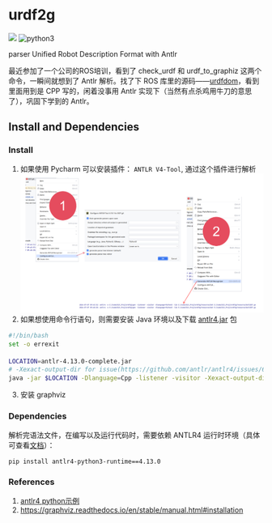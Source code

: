 # urdf2g

![](https://img.shields.io/badge/ANTLR4-v4?style=flat-square&label=grammar&link=https%3A%2F%2Fwww.antlr.org%2Findex.html
) ![python3](https://img.shields.io/badge/Python3-v3?style=flat-square&label=langs&color=blue)

parser Unified Robot Description Format with Antlr

最近参加了一个公司的ROS培训，看到了 check_urdf 和 urdf_to_graphiz 这两个命令，一瞬间就想到了 Antlr 解析。找了下 ROS 库里的源码——[urdfdom](https://github.com/ros/urdfdom)，看到里面用到是 CPP 写的，闲着没事用 Antlr 实现下（当然有点杀鸡用牛刀的意思了），巩固下学到的 Antlr。

## Install and Dependencies

### Install
1. 如果使用 Pycharm 可以安装插件： `ANTLR V4-Tool`, 通过这个插件进行解析
![](./img/antlr4tool_eg.png)
2. 如果想使用命令行语句，则需要安装 Java 环境以及下载 [antlr4.jar](https://www.antlr.org/download.html) 包
``` bash
#!/bin/bash
set -o errexit

LOCATION=antlr-4.13.0-complete.jar
# -Xexact-output-dir for issue(https://github.com/antlr/antlr4/issues/638 and https://github.com/antlr/antlr4/pull/2065)
java -jar $LOCATION -Dlanguage=Cpp -listener -visitor -Xexact-output-dir -o gen/dot/ resource/dot/DOT.g4
```
3. 安装 graphviz 

### Dependencies
解析完语法文件，在编写以及运行代码时，需要依赖 ANTLR4 运行时环境（具体可查看[文档](https://github.com/antlr/antlr4/blob/master/doc/python-target.md)）：
``` bash
pip install antlr4-python3-runtime==4.13.0
```

### References

1. [antlr4 python示例](https://github.com/antlr/antlr4/blob/master/doc/python-target.md)
2. https://graphviz.readthedocs.io/en/stable/manual.html#installation